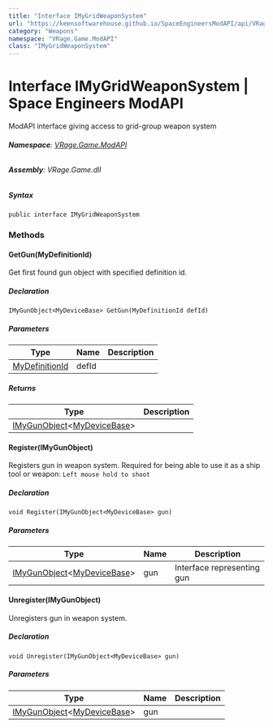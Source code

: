 ```yaml
---
title: "Interface IMyGridWeaponSystem"
url: "https://keensoftwarehouse.github.io/SpaceEngineersModAPI/api/VRage.Game.ModAPI.IMyGridWeaponSystem.html"
category: "Weapons"
namespace: "VRage.Game.ModAPI"
class: "IMyGridWeaponSystem"
---
```


# Interface IMyGridWeaponSystem | Space Engineers ModAPI

ModAPI interface giving access to grid-group weapon system

###### **Namespace**: [VRage.Game.ModAPI](https://keensoftwarehouse.github.io/SpaceEngineersModAPI/api/VRage.Game.ModAPI.html)

###### **Assembly**: VRage.Game.dll

##### Syntax

```
public interface IMyGridWeaponSystem
```

### Methods

#### GetGun(MyDefinitionId)

Get first found gun object with specified definition id.

##### Declaration

```
IMyGunObject<MyDeviceBase> GetGun(MyDefinitionId defId)
```

##### Parameters

| Type | Name | Description |
| --- | --- | --- |
| [MyDefinitionId](https://keensoftwarehouse.github.io/SpaceEngineersModAPI/api/VRage.Game.MyDefinitionId.html) | defId |     |

##### Returns

| Type | Description |
| --- | --- |
| [IMyGunObject](https://keensoftwarehouse.github.io/SpaceEngineersModAPI/api/VRage.Game.ModAPI.IMyGunObject-1.html)<[MyDeviceBase](https://keensoftwarehouse.github.io/SpaceEngineersModAPI/api/VRage.Game.ModAPI.MyDeviceBase.html)\> |     |

#### Register(IMyGunObject<MyDeviceBase>)

Registers gun in weapon system. Required for being able to use it as a ship tool or weapon: `Left mouse hold to shoot`

##### Declaration

```
void Register(IMyGunObject<MyDeviceBase> gun)
```

##### Parameters

| Type | Name | Description |
| --- | --- | --- |
| [IMyGunObject](https://keensoftwarehouse.github.io/SpaceEngineersModAPI/api/VRage.Game.ModAPI.IMyGunObject-1.html)<[MyDeviceBase](https://keensoftwarehouse.github.io/SpaceEngineersModAPI/api/VRage.Game.ModAPI.MyDeviceBase.html)\> | gun | Interface representing gun |

#### Unregister(IMyGunObject<MyDeviceBase>)

Unregisters gun in weapon system.

##### Declaration

```
void Unregister(IMyGunObject<MyDeviceBase> gun)
```

##### Parameters

| Type | Name | Description |
| --- | --- | --- |
| [IMyGunObject](https://keensoftwarehouse.github.io/SpaceEngineersModAPI/api/VRage.Game.ModAPI.IMyGunObject-1.html)<[MyDeviceBase](https://keensoftwarehouse.github.io/SpaceEngineersModAPI/api/VRage.Game.ModAPI.MyDeviceBase.html)\> | gun |     |